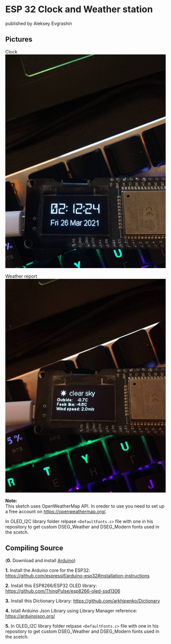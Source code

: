 # ESP 32 Clock and Weather station
published by Aleksey Evgrashin

## Pictures

Clock
![Weather Clock Board](https://github.com/Evleksey/Weather-Clock-ESP32/blob/main/images/photo1.jpg)

Weather report
![Weather Clock Board](https://github.com/Evleksey/Weather-Clock-ESP32/blob/main/images/photo2.jpg)

**Note:**  
This sketch uses OpenWeatherMap API. In oreder to use you need to set up a free account on https://openweathermap.org/.

In OLED_I2C library folder relpase `<DefaultFonts.c>` file with one in his repository to get custom DSEG_Weather and DSEG_Modern fonts used in the scetch.

## Compiling Source
(**0.** Download and install [Arduino](https://www.arduino.cc/en/Main/Software)) 

**1.** Install the Arduino core for the ESP32: https://github.com/espressif/arduino-esp32#installation-instructions  

**2.** Install this ESP8266/ESP32 OLED library: https://github.com/ThingPulse/esp8266-oled-ssd1306

**3.** Install this Dictionary Library: https://github.com/arkhipenko/Dictionary

**4.** Istall Arduino Json Library using Library Manager reference: https://arduinojson.org/

**5.** In OLED_I2C library folder relpase `<DefaultFonts.c>` file with one in his repository to get custom DSEG_Weather and DSEG_Modern fonts used in the scetch.